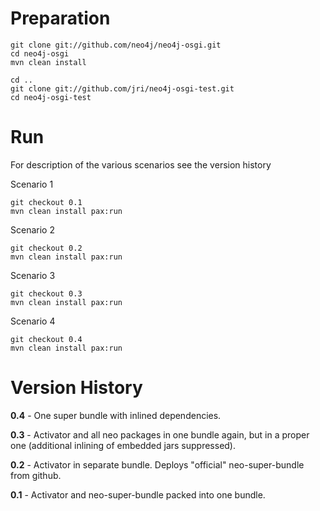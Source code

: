 
Preparation
===========

    git clone git://github.com/neo4j/neo4j-osgi.git
    cd neo4j-osgi
    mvn clean install

    cd ..
    git clone git://github.com/jri/neo4j-osgi-test.git
    cd neo4j-osgi-test


Run
===

For description of the various scenarios see the version history

Scenario 1

    git checkout 0.1
    mvn clean install pax:run

Scenario 2

    git checkout 0.2
    mvn clean install pax:run

Scenario 3

    git checkout 0.3
    mvn clean install pax:run

Scenario 4

    git checkout 0.4
    mvn clean install pax:run


Version History
===============

**0.4** - One super bundle with inlined dependencies.

**0.3** - Activator and all neo packages in one bundle again, but in a proper one
          (additional inlining of embedded jars suppressed).

**0.2** - Activator in separate bundle. Deploys "official" neo-super-bundle from github.

**0.1** - Activator and neo-super-bundle packed into one bundle.
